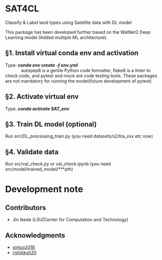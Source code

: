 # SAT4CL
Classify &amp; Label land types using Satellite data with DL model

This package has been developed further based on the WatNet2 Deep Learning model (Added multiple ML architecture). 

## §1. Install virtual conda env and activation
Type: ***conda env create -f env.yml*** \
&nbsp;&nbsp;&nbsp;&nbsp;&nbsp;&nbsp;&nbsp;&nbsp;&nbsp;&nbsp;&nbsp;&nbsp; autopep8 is a gentle Python code formatter, flake8 is a linter to check code, and pytest and mock are code testing tools. These packages are not mandatory for running the model(future development of pytest).  

## §2. Activate virtual env
Type: ***conda activate SAT_env***

## §3. Train DL model (optional)
Run src/DL_processing_train.py (you need datasets/s2/tra_xxx etc now)

## §4. Validate data
Run src/val_check.py or val_check.ipynb (you need src/model/trained_model/***pth)

# Development note

## Contributors
* Jin Ikeda (LSU|Center for Computation and Technology)

## Acknowledgments
* [xinluo2018](https://github.com/xinluo2018/WatNetv2)
* [rishikksh20](https://github.com/rishikksh20/ResUnet)
